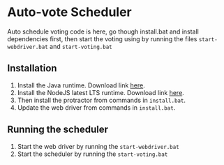 # Auto-vote Scheduler

Auto schedule voting code is here,
go though install.bat and install dependencies first,
then start the voting using by running the files `start-webdriver.bat` and `start-voting.bat`

## Installation

1. Install the Java runtime. Download link [here](https://java-runtime-environment.en.softonic.com/download).
2. Install the NodeJS latest LTS runtime. Download link [here](https://nodejs.org/en/download/).
3. Then install the protractor from commands in `install.bat`.
4. Update the web driver from commands in `install.bat`.

## Running the scheduler

1. Start the web driver by running the `start-webdriver.bat`
2. Start the scheduler by running the `start-voting.bat`

